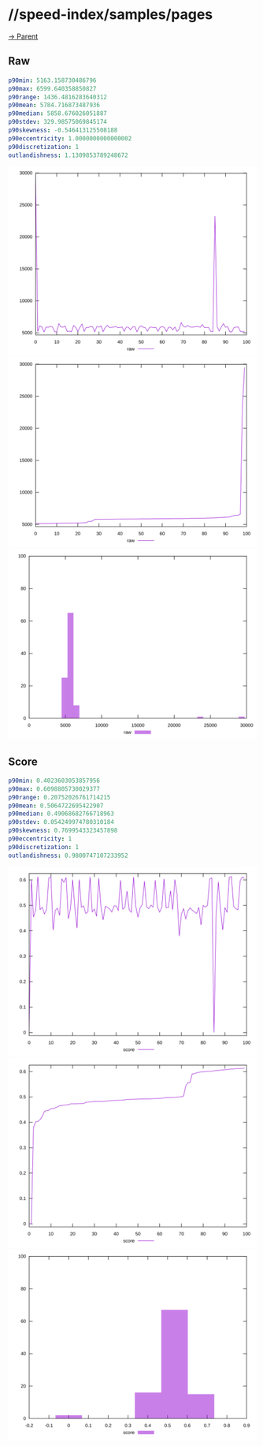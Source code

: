 
# //speed-index/samples/pages

[→ Parent](../..)


## Raw


```yaml
p90min: 5163.158730486796
p90max: 6599.640358850827
p90range: 1436.4816283640312
p90mean: 5784.716873487936
p90median: 5858.676026051887
p90stdev: 329.98575069845174
p90skewness: -0.546413125508188
p90eccentricity: 1.0000000000000002
p90discretization: 1
outlandishness: 1.1309853789248672

```

![PLOT: raw-values](./raw/values.svg)![PLOT: raw-sorted](./raw/sorted.svg)![PLOT: raw-histogram](./raw/histogram.svg)
## Score


```yaml
p90min: 0.4023603053857956
p90max: 0.6098805730029377
p90range: 0.20752026761714215
p90mean: 0.5064722695422907
p90median: 0.49068682766718963
p90stdev: 0.054249974780310184
p90skewness: 0.7699543323457898
p90eccentricity: 1
p90discretization: 1
outlandishness: 0.9800747107233952

```

![PLOT: score-values](./score/values.svg)![PLOT: score-sorted](./score/sorted.svg)![PLOT: score-histogram](./score/histogram.svg)